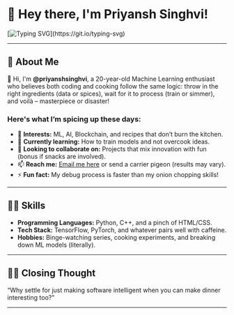 # 🍳 Hey there, I'm Priyansh Singhvi!  

[![Typing SVG](https://readme-typing-svg.demolab.com?font=Fira+Code&size=24&pause=1000&color=FFA500&center=true&vCenter=true&width=600&lines=Cooking+up+code+and+recipes!;Aspiring+ML+engineer+with+a+dash+of+humor.)](https://git.io/typing-svg)

---

## 🥘 About Me  

👋 Hi, I'm **@priyanshsinghvi**, a 20-year-old Machine Learning enthusiast who believes both coding and cooking follow the same logic: throw in the right ingredients (data or spices), wait for it to process (train or simmer), and voilà – masterpiece or disaster!  

### Here's what I’m spicing up these days:  
- 👀 **Interests:** ML, AI, Blockchain, and recipes that don’t burn the kitchen.  
- 🌱 **Currently learning:** How to train models and not overcook ideas.  
- 💞️ **Looking to collaborate on:** Projects that mix innovation with fun (bonus if snacks are involved).  
- 📫 **Reach me:** [Email me here](priyanshsinghvi0308@gmail.com) or send a carrier pigeon (results may vary).  
- ⚡ **Fun fact:** My debug process is faster than my onion chopping skills!  

---

## 🧑‍💻 Skills  
- **Programming Languages:** Python, C++, and a pinch of HTML/CSS.  
- **Tech Stack:** TensorFlow, PyTorch, and whatever pairs well with caffeine.  
- **Hobbies:** Binge-watching series, cooking experiments, and breaking down ML models (literally).  

---

## 👨‍🍳 Closing Thought  
“Why settle for just making software intelligent when you can make dinner interesting too?”  

---


<!---
priyanshsinghvi/priyanshsinghvi is a ✨ special ✨ repository because its `README.md` (this file) appears on your GitHub profile.
You can click the Preview link to take a look at your changes.
--->
